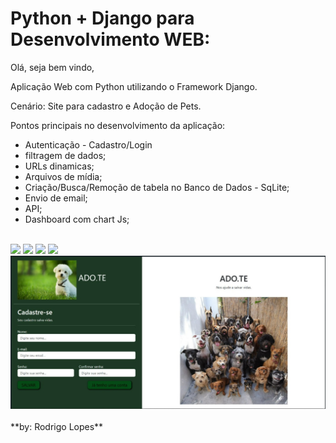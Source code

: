 # Python + Django para Desenvolvimento WEB:

Olá, seja bem vindo, 

Aplicação Web com Python utilizando o Framework Django.

Cenário: Site para cadastro e Adoção de Pets.

Pontos principais no desenvolvimento da aplicação:

- Autenticação - Cadastro/Login
- filtragem de dados;
- URLs dinamicas;
- Arquivos de mídia;
- Criação/Busca/Remoção de tabela no Banco de Dados - SqLite;
- Envio de email;
- API;
- Dashboard com chart Js;
  
<br>

<img src="https://img.shields.io/badge/PyStack-ADO.TE-green">
<img src="https://img.shields.io/badge/Python-3.11.1-yellowgreen">
<img src="https://img.shields.io/badge/Django-4.1.5-sucess">
<img src="https://img.shields.io/badge/Pyllow-9.4.0-lightgrey">
<br>

<img src="img-rdm/print.jpg" alt="My cool logo"/>

<br>
<br>
**by: Rodrigo Lopes**
